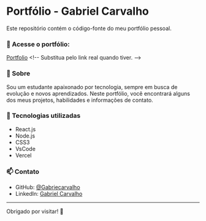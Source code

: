 # Portfólio - Gabriel Carvalho

Este repositório contém o código-fonte do meu portfólio pessoal.

### 🔗 Acesse o portfólio:
[Portfolio](https://seulink.com](https://gabriel-carv-portfolio.vercel.app/)) <!-- Substitua pelo link real quando tiver. -->

### 🧾 Sobre
Sou um estudante apaixonado por tecnologia, sempre em busca de evolução e novos aprendizados. Neste portfólio, você encontrará alguns dos meus projetos, habilidades e informações de contato.

### 🚀 Tecnologias utilizadas
- React.js
- Node.js
- CSS3
- VsCode
- Vercel


### 📫 Contato
- GitHub: [@Gabriecarvalho](https://github.com/Gabriecarvalho)  
- LinkedIn: [Gabriel Carvalho](https://www.linkedin.com/in/gabriel-carvalho-87569336a/)

---

Obrigado por visitar! 🚀
